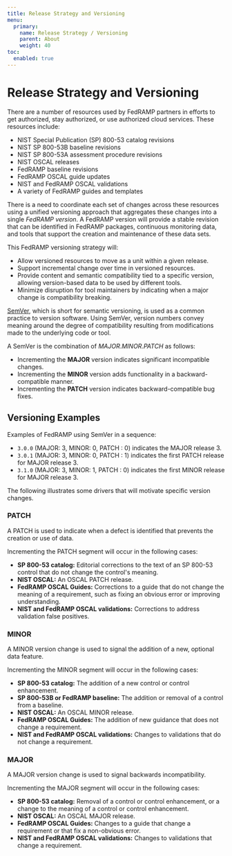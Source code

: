 ```yaml
---
title: Release Strategy and Versioning
menu:
  primary:
    name: Release Strategy / Versioning
    parent: About
    weight: 40
toc:
  enabled: true
---
```


# Release Strategy and Versioning

There are a number of resources used by FedRAMP partners in efforts to get authorized, stay authorized, or use authorized cloud services. These resources include:

- NIST Special Publication (SP) 800-53 catalog revisions
- NIST SP 800-53B baseline revisions
- NIST SP 800-53A assessment procedure revisions
- NIST OSCAL releases
- FedRAMP baseline revisions
- FedRAMP OSCAL guide updates
- NIST and FedRAMP OSCAL validations
- A variety of FedRAMP guides and templates

There is a need to coordinate each set of changes across these resources using a unified versioning approach that aggregates these changes into a single *FedRAMP version*. A FedRAMP version will provide a stable revision that can be identified in FedRAMP packages, continuous monitoring data, and tools that support the creation and maintenance of these data sets. 

This FedRAMP versioning strategy will:

- Allow versioned resources to move as a unit within a given release.
- Support incremental change over time in versioned resources.
- Provide content and semantic compatibility tied to a specific version, allowing version-based data to be used by different tools.
- Minimize disruption for tool maintainers by indicating when a major change is compatibility breaking.

[SemVer](https://semver.org/), which is short for semantic versioning, is used as a common practice to version software. Using SemVer, version numbers convey meaning around the degree of compatibility resulting from modifications made to the underlying code or tool.

A SemVer is the combination of *MAJOR*.*MINOR*.*PATCH* as follows:

- Incrementing the **MAJOR** version indicates significant incompatible changes.
- Incrementing the **MINOR** version adds functionality in a backward-compatible manner.
- Incrementing the **PATCH** version indicates backward-compatible bug fixes.

## Versioning Examples

Examples of FedRAMP using SemVer in a sequence:

- `3.0.0` (MAJOR: 3, MINOR: 0, PATCH : 0) indicates the MAJOR release 3.
- `3.0.1` (MAJOR: 3, MINOR: 0, PATCH : 1) indicates the first PATCH release for MAJOR release 3.
- `3.1.0` (MAJOR: 3, MINOR: 1, PATCH : 0) indicates the first MINOR release for MAJOR release 3.

The following illustrates some drivers that will motivate specific version changes.

### PATCH

A PATCH is used to indicate when a defect is identified that prevents the creation or use of data.

Incrementing the PATCH segment will occur in the following cases:

- **SP 800-53 catalog:** Editorial corrections to the text of an SP 800-53 control that do not change the control's meaning.
- **NIST OSCAL:** An OSCAL PATCH release.
- **FedRAMP OSCAL Guides:** Corrections to a guide that do not change the meaning of a requirement, such as fixing an obvious error or improving understanding.
- **NIST and FedRAMP OSCAL validations:** Corrections to address validation false positives.

### MINOR

A MINOR version change is used to signal the addition of a new, optional data feature. 

Incrementing the MINOR segment will occur in the following cases:

- **SP 800-53 catalog:** The addition of a new control or control enhancement.
- **SP 800-53B or FedRAMP baseline:** The addition or removal of a control from a baseline.
- **NIST OSCAL:** An OSCAL MINOR release.
- **FedRAMP OSCAL Guides:** The addition of new guidance that does not change a requirement.
- **NIST and FedRAMP OSCAL validations:** Changes to validations that do not change a requirement.

### MAJOR

A MAJOR version change is used to signal backwards incompatibility.

Incrementing the MAJOR segment will occur in the following cases:

- **SP 800-53 catalog:** Removal of a control or control enhancement, or a change to the meaning of a control or control enhancement.
- **NIST OSCAL:** An OSCAL MAJOR release.
- **FedRAMP OSCAL Guides:** Changes to a guide that change a requirement or that fix a non-obvious error.
- **NIST and FedRAMP OSCAL validations:** Changes to validations that change a requirement.
